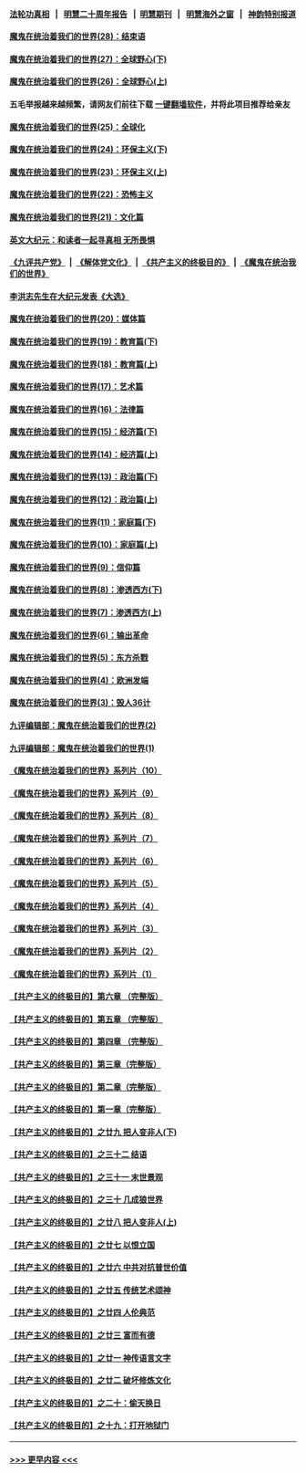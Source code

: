 #### [法轮功真相](https://github.com/gfw-breaker/truth/blob/master/README.md?t=0) &nbsp;&nbsp;|&nbsp;&nbsp; [明慧二十周年报告](https://github.com/gfw-breaker/mh-reports/blob/master/README.md?t=0) &nbsp;&nbsp;|&nbsp;&nbsp;[明慧期刊](https://github.com/gfw-breaker/mh-qikan) &nbsp;&nbsp;|&nbsp;&nbsp; [明慧海外之窗](https://github.com/gfw-breaker/mh-news/blob/master/README.md?t=0) &nbsp;&nbsp;|&nbsp;&nbsp; [神韵特别报道](https://github.com/gfw-breaker/mh-news/blob/master/shenyun.md?t=0)
#### [魔鬼在统治着我们的世界(28)：结束语](../pages/nsc422/n10936246.md?t=07091851) 
#### [魔鬼在统治着我们的世界(27)：全球野心(下)](../pages/nsc422/n10928319.md?t=07091851) 
#### [魔鬼在统治着我们的世界(26)：全球野心(上)](../pages/nsc422/n10900318.md?t=07091851) 
#### 五毛举报越来越频繁，请网友们前往下载 [一键翻墙软件](https://github.com/gfw-breaker/ssr-accounts)，并将此项目推荐给亲友
#### [魔鬼在统治着我们的世界(25)：全球化](../pages/nsc422/n10788205.md?t=07091851) 
#### [魔鬼在统治着我们的世界(24)：环保主义(下)](../pages/nsc422/n10695307.md?t=07091851) 
#### [魔鬼在统治着我们的世界(23)：环保主义(上)](../pages/nsc422/n10688613.md?t=07091851) 
#### [魔鬼在统治着我们的世界(22)：恐怖主义](../pages/nsc422/n10614727.md?t=07091851) 
#### [魔鬼在统治着我们的世界(21)：文化篇](../pages/nsc422/n10597706.md?t=07091851) 
#### [英文大纪元：和读者一起寻真相 无所畏惧](../pages/nsc422/n12542027.md?t=07091851) 
#### [《九评共产党》](https://github.com/begood0513/9ping.md/blob/master/README.md) &nbsp;|&nbsp; [《解体党文化》](../../../../jtdwh.md/blob/master/README.md)  &nbsp;|&nbsp; [《共产主义的终极目的》](../../../../gczydzjmd.md/blob/master/README.md) &nbsp;|&nbsp; [《魔鬼在统治我们的世界》](../../../../mgztzwmdsj.md/blob/master/README.md) 
#### [李洪志先生在大纪元发表《大选》](../pages/nsc422/n12534746.md?t=07091851) 
#### [魔鬼在统治着我们的世界(20)：媒体篇](../pages/nsc422/n10586579.md?t=07091851) 
#### [魔鬼在统治着我们的世界(19)：教育篇(下)](../pages/nsc422/n10564808.md?t=07091851) 
#### [魔鬼在统治着我们的世界(18)：教育篇(上)](../pages/nsc422/n10526970.md?t=07091851) 
#### [魔鬼在统治着我们的世界(17)：艺术篇](../pages/nsc422/n10499093.md?t=07091851) 
#### [魔鬼在统治着我们的世界(16)：法律篇](../pages/nsc422/n10485969.md?t=07091851) 
#### [魔鬼在统治着我们的世界(15)：经济篇(下)](../pages/nsc422/n10469975.md?t=07091851) 
#### [魔鬼在统治着我们的世界(14)：经济篇(上)](../pages/nsc422/n10457370.md?t=07091851) 
#### [魔鬼在统治着我们的世界(13)：政治篇(下)](../pages/nsc422/n10448270.md?t=07091851) 
#### [魔鬼在统治着我们的世界(12)：政治篇(上)](../pages/nsc422/n10444576.md?t=07091851) 
#### [魔鬼在统治着我们的世界(11)：家庭篇(下)](../pages/nsc422/n10440961.md?t=07091851) 
#### [魔鬼在统治着我们的世界(10)：家庭篇(上)](../pages/nsc422/n10435448.md?t=07091851) 
#### [魔鬼在统治着我们的世界(9)：信仰篇](../pages/nsc422/n10432159.md?t=07091851) 
#### [魔鬼在统治着我们的世界(8)：渗透西方(下)](../pages/nsc422/n10429603.md?t=07091851) 
#### [魔鬼在统治着我们的世界(7)：渗透西方(上)](../pages/nsc422/n10426013.md?t=07091851) 
#### [魔鬼在统治着我们的世界(6)：输出革命](../pages/nsc422/n10421536.md?t=07091851) 
#### [魔鬼在统治着我们的世界(5)：东方杀戮](../pages/nsc422/n10417707.md?t=07091851) 
#### [魔鬼在统治着我们的世界(4)：欧洲发端](../pages/nsc422/n10414890.md?t=07091851) 
#### [魔鬼在统治着我们的世界(3)：毁人36计](../pages/nsc422/n10411583.md?t=07091851) 
#### [九评编辑部：魔鬼在统治着我们的世界(2)](../pages/nsc422/n10410036.md?t=07091851) 
#### [九评编辑部：魔鬼在统治着我们的世界(1)](../pages/nsc422/n10406825.md?t=07091851) 
#### [《魔鬼在统治着我们的世界》系列片（10）](../pages/nsc422/n12292670.md?t=07091851) 
#### [《魔鬼在统治着我们的世界》系列片（9）](../pages/nsc422/n12290859.md?t=07091851) 
#### [《魔鬼在统治着我们的世界》系列片（8）](../pages/nsc422/n12287445.md?t=07091851) 
#### [《魔鬼在统治着我们的世界》系列片（7）](../pages/nsc422/n12283425.md?t=07091851) 
#### [《魔鬼在统治着我们的世界》系列片（6）](../pages/nsc422/n12282314.md?t=07091851) 
#### [《魔鬼在统治着我们的世界》系列片（5）](../pages/nsc422/n12281419.md?t=07091851) 
#### [《魔鬼在统治着我们的世界》系列片（4）](../pages/nsc422/n12274024.md?t=07091851) 
#### [《魔鬼在统治着我们的世界》系列片（3）](../pages/nsc422/n12271322.md?t=07091851) 
#### [《魔鬼在统治着我们的世界》系列片（2）](../pages/nsc422/n12269049.md?t=07091851) 
#### [《魔鬼在统治着我们的世界》系列片（1）](../pages/nsc422/n12267575.md?t=07091851) 
#### [【共产主义的终极目的】第六章 （完整版）](../pages/nsc422/n11428913.md?t=07091851) 
#### [【共产主义的终极目的】第五章 （完整版）](../pages/nsc422/n11428912.md?t=07091851) 
#### [【共产主义的终极目的】第四章 （完整版）](../pages/nsc422/n11428907.md?t=07091851) 
#### [【共产主义的终极目的】第三章（完整版）](../pages/nsc422/n11428848.md?t=07091851) 
#### [【共产主义的终极目的】第二章（完整版）](../pages/nsc422/n11428831.md?t=07091851) 
#### [【共产主义的终极目的】第一章（完整版）](../pages/nsc422/n11417651.md?t=07091851) 
#### [【共产主义的终极目的】之廿九 把人变非人(下)](../pages/nsc422/n11344140.md?t=07091851) 
#### [【共产主义的终极目的】之三十二 结语](../pages/nsc422/n11360535.md?t=07091851) 
#### [【共产主义的终极目的】之三十一 末世景观](../pages/nsc422/n11351129.md?t=07091851) 
#### [【共产主义的终极目的】之三十 几成狼世界](../pages/nsc422/n11348280.md?t=07091851) 
#### [【共产主义的终极目的】之廿八 把人变非人(上)](../pages/nsc422/n11340492.md?t=07091851) 
#### [【共产主义的终极目的】之廿七 以恨立国](../pages/nsc422/n11336944.md?t=07091851) 
#### [【共产主义的终极目的】之廿六 中共对抗普世价值](../pages/nsc422/n11324785.md?t=07091851) 
#### [【共产主义的终极目的】之廿五 传统艺术颂神](../pages/nsc422/n11296396.md?t=07091851) 
#### [【共产主义的终极目的】之廿四 人伦典范](../pages/nsc422/n11296397.md?t=07091851) 
#### [【共产主义的终极目的】之廿三 富而有德](../pages/nsc422/n11283598.md?t=07091851) 
#### [【共产主义的终极目的】之廿一 神传语言文字](../pages/nsc422/n11263265.md?t=07091851) 
#### [【共产主义的终极目的】之廿二 破坏修炼文化](../pages/nsc422/n11245728.md?t=07091851) 
#### [【共产主义的终极目的】之二十：偷天换日](../pages/nsc422/n11238846.md?t=07091851) 
#### [【共产主义的终极目的】之十九：打开地狱门](../pages/nsc422/n11206376.md?t=07091851) 

----
#### [ >>> 更早内容 <<< ](../indexes/nsc422-earlier.md)

